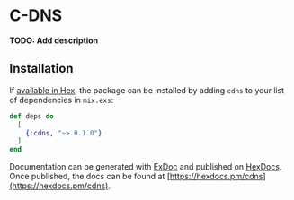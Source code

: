 # C-DNS

**TODO: Add description**

## Installation

If [available in Hex](https://hex.pm/docs/publish), the package can be installed
by adding `cdns` to your list of dependencies in `mix.exs`:

```elixir
def deps do
  [
    {:cdns, "~> 0.1.0"}
  ]
end
```

Documentation can be generated with [ExDoc](https://github.com/elixir-lang/ex_doc)
and published on [HexDocs](https://hexdocs.pm). Once published, the docs can
be found at [https://hexdocs.pm/cdns](https://hexdocs.pm/cdns).


